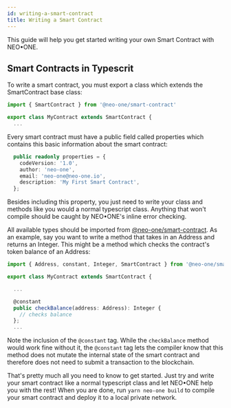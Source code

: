 ```yaml
---
id: writing-a-smart-contract
title: Writing a Smart Contract
---
```

This guide will help you get started writing your own Smart Contract with NEO•ONE.

## Smart Contracts in Typescrit

To write a smart contract, you must export a class which extends the SmartContract base class:
```ts
import { SmartContract } from '@neo-one/smart-contract'

export class MyContract extends SmartContract {
  ...
```
Every smart contract must have a public field called properties which contains this basic information about the
smart contract:
```ts
  public readonly properties = {
    codeVersion: '1.0',
    author: 'neo-one',
    email: 'neo-one@neo-one.io',
    description: 'My First Smart Contract',
  };
```

Besides including this property, you just need to write your class and methods like you would a normal typescript class.  Anything that won't compile
should be caught by NEO•ONE's inline error checking.

All available types should be imported from [@neo-one/smart-contract](https://github.com/neo-one-suite/neo-one/blob/master/packages/neo-one-smart-contract/src/index.d.ts).  As an example, say you want to write a method that takes in an Address
and returns an Integer.  This might be a method which checks the contract's token balance of an Address:
```ts
import { Address, constant, Integer, SmartContract } from '@neo-one/smart-contract'

export class MyContract extends SmartContract {

  ...

  @constant
  public checkBalance(address: Address): Integer {
    // checks balance
  };
  ...
```

Note the inclusion of the `@constant` tag.  While the `checkBalance` method would work fine without it, the `@constant` tag lets the compiler know that this method does not mutate the internal state of the smart contract and therefore does not need to submit a transaction to the blockchain.

That's pretty much all you need to know to get started.  Just try and write your smart contract like a normal typescript class and let NEO•ONE help you with the rest!  When you are done, run `yarn neo-one build` to compile your smart contract and deploy it to a local private network.

